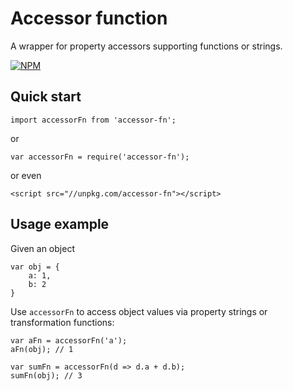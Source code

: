 # Accessor function

A wrapper for property accessors supporting functions or strings.

[![NPM](https://nodei.co/npm/accessor-fn.png?compact=true)](https://nodei.co/npm/accessor-fn/)

## Quick start

```
import accessorFn from 'accessor-fn';
```
or
```
var accessorFn = require('accessor-fn');
```
or even
```
<script src="//unpkg.com/accessor-fn"></script>
```

## Usage example

Given an object
```
var obj = {
    a: 1,
    b: 2
}
```

Use `accessorFn` to access object values via property strings or transformation functions:
```
var aFn = accessorFn('a');
aFn(obj); // 1

var sumFn = accessorFn(d => d.a + d.b);
sumFn(obj); // 3
```